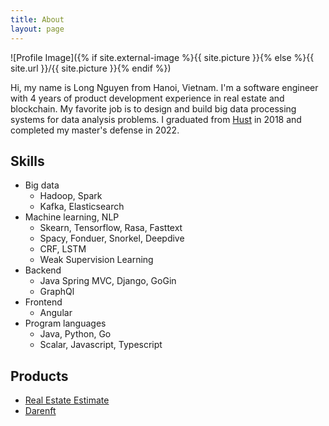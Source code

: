 ```yaml
---
title: About
layout: page
---
```

![Profile Image]({% if site.external-image %}{{ site.picture }}{% else %}{{ site.url }}/{{ site.picture }}{% endif %})

<p>Hi, my name is Long Nguyen from Hanoi, Vietnam. I'm a software engineer with 4 years of product development experience in real estate and blockchain. My favorite job is to design and build big data processing systems for data analysis problems. I graduated from <a href="https://www.hust.edu.vn/">Hust</a> in 2018 and completed my master's defense in 2022. </p>

<h2>Skills</h2>

<ul class="skill-list">
	<li>Big data
	<ul class="skill-list">
		<li>Hadoop, Spark</li>
		<li>Kafka, Elasticsearch</li>
	</ul>
	</li>
	<li>Machine learning, NLP
	<ul class="skill-list">
		<li>Skearn, Tensorflow, Rasa, Fasttext</li>
		<li>Spacy, Fonduer, Snorkel, Deepdive</li>
		<li>CRF, LSTM</li>
		<li>Weak Supervision Learning</li>
	</ul>
	</li>
	<li>Backend
	<ul class="skill-list">
		<li>Java Spring MVC, Django, GoGin</li>
		<li>GraphQl</li>
	</ul>
	</li>
	<li>Frontend
	<ul class="skill-list">
		<li>Angular</li>
	</ul>
	</li>
	<li>Program languages
	<ul class="skill-list">
		<li>Java, Python, Go</li>
		<li>Scalar, Javascript, Typescript</li>
	</ul>
	</li>
</ul>

<h2>Products</h2>

<ul>
	<li><a href="https://gianhadat.cenhomes.vn/index.html">Real Estate Estimate</a></li>
	<li><a href="https://darenft.com/">Darenft</a></li>
</ul>
